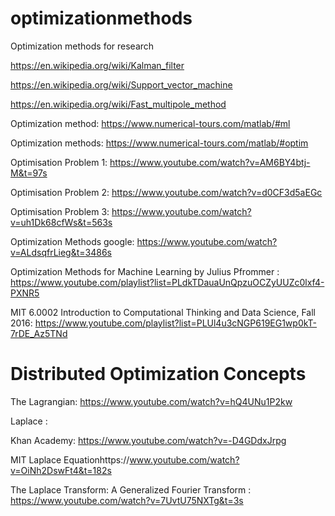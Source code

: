 # optimizationmethods
Optimization methods for research

https://en.wikipedia.org/wiki/Kalman_filter

https://en.wikipedia.org/wiki/Support_vector_machine

https://en.wikipedia.org/wiki/Fast_multipole_method

Optimization method: https://www.numerical-tours.com/matlab/#ml

Optimization methods: https://www.numerical-tours.com/matlab/#optim

Optimisation Problem 1: https://www.youtube.com/watch?v=AM6BY4btj-M&t=97s

Optimisation Problem 2: https://www.youtube.com/watch?v=d0CF3d5aEGc

Optimisation Problem 3: https://www.youtube.com/watch?v=uh1Dk68cfWs&t=563s

Optimization Methods google: https://www.youtube.com/watch?v=ALdsqfrLieg&t=3486s

Optimization Methods for Machine Learning by Julius Pfrommer : https://www.youtube.com/playlist?list=PLdkTDauaUnQpzuOCZyUUZc0lxf4-PXNR5

MIT 6.0002 Introduction to Computational Thinking and Data Science, Fall 2016: https://www.youtube.com/playlist?list=PLUl4u3cNGP619EG1wp0kT-7rDE_Az5TNd

<h1>Distributed Optimization Concepts</h1>

The Lagrangian: https://www.youtube.com/watch?v=hQ4UNu1P2kw

Laplace : 

Khan Academy: https://www.youtube.com/watch?v=-D4GDdxJrpg

MIT Laplace Equationhttps://www.youtube.com/watch?v=OiNh2DswFt4&t=182s

The Laplace Transform: A Generalized Fourier Transform : https://www.youtube.com/watch?v=7UvtU75NXTg&t=3s

